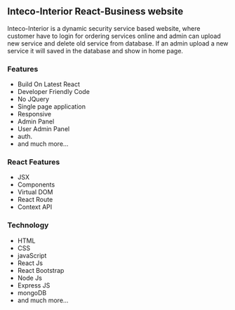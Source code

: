 ## Inteco-Interior React-Business website
Inteco-Interior is a dynamic security service based website, where customer have to login for ordering services online and admin can upload new service and delete old service from database. If an admin upload a new service it will saved in the database and show in home page.

### Features
* Build On Latest React
* Developer Friendly Code
* No JQuery
* Single page application
* Responsive
* Admin Panel
* User Admin Panel
* auth.
* and much more...

### React Features
* JSX
* Components
* Virtual DOM
* React Route
* Context API

### Technology
* HTML
* CSS
* javaScript
* React Js
* React Bootstrap
* Node Js
* Express JS
* mongoDB
* and much more...
